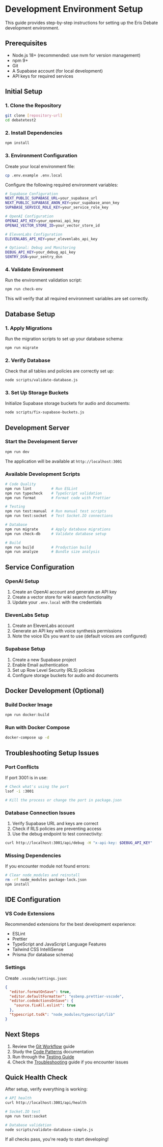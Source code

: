 # Development Environment Setup

This guide provides step-by-step instructions for setting up the Eris Debate development environment.

## Prerequisites

- Node.js 18+ (recommended: use nvm for version management)
- npm 9+
- Git
- A Supabase account (for local development)
- API keys for required services

## Initial Setup

### 1. Clone the Repository

```bash
git clone [repository-url]
cd debatetest2
```

### 2. Install Dependencies

```bash
npm install
```

### 3. Environment Configuration

Create your local environment file:

```bash
cp .env.example .env.local
```

Configure the following required environment variables:

```bash
# Supabase Configuration
NEXT_PUBLIC_SUPABASE_URL=your_supabase_url
NEXT_PUBLIC_SUPABASE_ANON_KEY=your_supabase_anon_key
SUPABASE_SERVICE_ROLE_KEY=your_service_role_key

# OpenAI Configuration
OPENAI_API_KEY=your_openai_api_key
OPENAI_VECTOR_STORE_ID=your_vector_store_id

# ElevenLabs Configuration
ELEVENLABS_API_KEY=your_elevenlabs_api_key

# Optional: Debug and Monitoring
DEBUG_API_KEY=your_debug_api_key
SENTRY_DSN=your_sentry_dsn
```

### 4. Validate Environment

Run the environment validation script:

```bash
npm run check-env
```

This will verify that all required environment variables are set correctly.

## Database Setup

### 1. Apply Migrations

Run the migration scripts to set up your database schema:

```bash
npm run migrate
```

### 2. Verify Database

Check that all tables and policies are correctly set up:

```bash
node scripts/validate-database.js
```

### 3. Set Up Storage Buckets

Initialize Supabase storage buckets for audio and documents:

```bash
node scripts/fix-supabase-buckets.js
```

## Development Server

### Start the Development Server

```bash
npm run dev
```

The application will be available at `http://localhost:3001`

### Available Development Scripts

```bash
# Code Quality
npm run lint         # Run ESLint
npm run typecheck    # TypeScript validation
npm run format       # Format code with Prettier

# Testing
npm run test:manual  # Run manual test scripts
npm run test:socket  # Test Socket.IO connections

# Database
npm run migrate      # Apply database migrations
npm run check-db     # Validate database setup

# Build
npm run build        # Production build
npm run analyze      # Bundle size analysis
```

## Service Configuration

### OpenAI Setup

1. Create an OpenAI account and generate an API key
2. Create a vector store for wiki search functionality
3. Update your `.env.local` with the credentials

### ElevenLabs Setup

1. Create an ElevenLabs account
2. Generate an API key with voice synthesis permissions
3. Note the voice IDs you want to use (default voices are configured)

### Supabase Setup

1. Create a new Supabase project
2. Enable Email authentication
3. Set up Row Level Security (RLS) policies
4. Configure storage buckets for audio and documents

## Docker Development (Optional)

### Build Docker Image

```bash
npm run docker:build
```

### Run with Docker Compose

```bash
docker-compose up -d
```

## Troubleshooting Setup Issues

### Port Conflicts

If port 3001 is in use:

```bash
# Check what's using the port
lsof -i :3001

# Kill the process or change the port in package.json
```

### Database Connection Issues

1. Verify Supabase URL and keys are correct
2. Check if RLS policies are preventing access
3. Use the debug endpoint to test connectivity:

```bash
curl http://localhost:3001/api/debug -H "x-api-key: $DEBUG_API_KEY"
```

### Missing Dependencies

If you encounter module not found errors:

```bash
# Clear node_modules and reinstall
rm -rf node_modules package-lock.json
npm install
```

## IDE Configuration

### VS Code Extensions

Recommended extensions for the best development experience:

- ESLint
- Prettier
- TypeScript and JavaScript Language Features
- Tailwind CSS IntelliSense
- Prisma (for database schema)

### Settings

Create `.vscode/settings.json`:

```json
{
  "editor.formatOnSave": true,
  "editor.defaultFormatter": "esbenp.prettier-vscode",
  "editor.codeActionsOnSave": {
    "source.fixAll.eslint": true
  },
  "typescript.tsdk": "node_modules/typescript/lib"
}
```

## Next Steps

1. Review the [Git Workflow](./workflow.md) guide
2. Study the [Code Patterns](./patterns.md) documentation
3. Run through the [Testing Guide](./testing.md)
4. Check the [Troubleshooting](./troubleshooting.md) guide if you encounter issues

## Quick Health Check

After setup, verify everything is working:

```bash
# API health
curl http://localhost:3001/api/health

# Socket.IO test
npm run test:socket

# Database validation
node scripts/validate-database-simple.js
```

If all checks pass, you're ready to start developing!